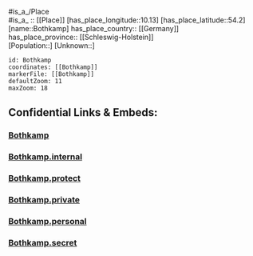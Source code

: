 ﻿---
location: [54.2,10.13] 
mapzoom: [7,12] 
mapmarker: city 
type: City
tags:
- geo/City


SpocWebEntityId: 29292
isDeleted: false
confidential: public

---
#is_a_/Place  
#is_a_ :: [[Place]] 
[has_place_longitude::10.13] 
[has_place_latitude::54.2] 
[name::Bothkamp] 
has_place_country:: [[Germany]]  
has_place_province:: [[Schleswig-Holstein]]  
[Population::] 
[Unknown::] 


```leaflet
id: Bothkamp
coordinates: [[Bothkamp]] 
markerFile: [[Bothkamp]] 
defaultZoom: 11 
maxZoom: 18
```


## Confidential Links & Embeds: 

### [Bothkamp](/_public/Earth/Continent/Europe/Europe~Central/Germany/Germany~West/Schleswig-Holstein/counties~SH/Plön/cities~Plön/Preetz-Land/boroughs~Preetz-Land/Bothkamp.md) 

### [Bothkamp.internal](/_internal/Earth/Continent/Europe/Europe~Central/Germany/Germany~West/Schleswig-Holstein/counties~SH/Plön/cities~Plön/Preetz-Land/boroughs~Preetz-Land/Bothkamp.internal.md) 

### [Bothkamp.protect](/_protect/Earth/Continent/Europe/Europe~Central/Germany/Germany~West/Schleswig-Holstein/counties~SH/Plön/cities~Plön/Preetz-Land/boroughs~Preetz-Land/Bothkamp.protect.md) 

### [Bothkamp.private](/_private/Earth/Continent/Europe/Europe~Central/Germany/Germany~West/Schleswig-Holstein/counties~SH/Plön/cities~Plön/Preetz-Land/boroughs~Preetz-Land/Bothkamp.private.md) 

### [Bothkamp.personal](/_personal/Earth/Continent/Europe/Europe~Central/Germany/Germany~West/Schleswig-Holstein/counties~SH/Plön/cities~Plön/Preetz-Land/boroughs~Preetz-Land/Bothkamp.personal.md) 

### [Bothkamp.secret](/_secret/Earth/Continent/Europe/Europe~Central/Germany/Germany~West/Schleswig-Holstein/counties~SH/Plön/cities~Plön/Preetz-Land/boroughs~Preetz-Land/Bothkamp.secret.md) 
